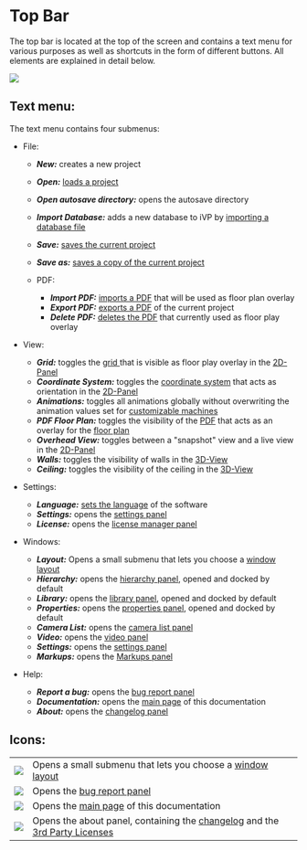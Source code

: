 # Top Bar

The top bar is located at the top of the screen and contains a text menu for various purposes as well as shortcuts in the form of different buttons. All elements are explained in detail below.

![](../../../.gitbook/assets/iVP\_UI\_top\_bar.jpg)

## Text menu:

The text menu contains four submenus:

* File:
  * _**New:**_ creates a new project
  * _**Open:**_ [loads a project](../getting-started/loading-projects.md)
  * _**Open autosave directory:**_ opens the autosave directory  
  * _**Import Database:**_ adds a new database to iVP by [importing a database file](../getting-started/loading-database.md)
  * _**Save:**_ [saves the current project](../getting-started/saving-projects.md)
  * _**Save as:**_ [saves a copy of the current project](../getting-started/saving-projects.md)
  *   PDF:

      * _**Import PDF:**_ [imports a PDF](../getting-started/importing-pdfs.md) that will be used as floor plan overlay
      * _**Export PDF:**_ [exports a PDF](../getting-started/exporting-pdfs.md) of the current project
      * _**Delete PDF:**_ [deletes the PDF](../getting-started/delete-pdfs.md) that currently used as floor play overlay


*   View:

    * _**Grid:**_ toggles the [grid ](the-grid.md)that is visible as floor play overlay in the [2D-Panel](the-2d-panel.md)
    * _**Coordinate System:**_ toggles the [coordinate system](the-grid.md) that acts as orientation in the [2D-Panel](the-2d-panel.md)
    * _**Animations:**_ toggles all animations globally without overwriting the animation values set for [customizable machines](../machines/customizable-machines.md)
    * _**PDF Floor Plan:**_ toggles the visibility of the [PDF](../getting-started/importing-pdfs.md) that acts as an overlay for the [floor plan](the-floor-plan.md)
    * _**Overhead View:**_ toggles between a "snapshot" view and a live view in the [2D-Panel](the-2d-panel.md)
    * _**Walls:**_ toggles the visibility of walls in the [3D-View](the-3d-panel.md)
    * _**Ceiling:**_ toggles the visibility of the ceiling in the [3D-View](the-3d-panel.md)
    <!-- * _**Project Info:**_ toggles the visibility of the [project info](the-floor-plan.md#the-project-info) overlay in the [2D-View](the-2d-panel.md) -->


* Settings:
  * _**Language:**_ [sets the language](../getting-started/language-options.md) of the software
  * _**Settings:**_ opens the [settings panel](settings-panel.md)
  * _**License:**_ opens the [license manager panel](license-manager-panel.md)

* Windows:
  * _**Layout:**_ Opens a small submenu that lets you choose a [window layout](layouts.md)
  * _**Hierarchy:**_ opens the [hierarchy panel](the-machine-list.md), opened and docked by default
  * _**Library:**_ opens the [library panel](machine-database-panel.md), opened and docked by default
  * _**Properties:**_ opens the [properties panel](the-info-panel.md), opened and docked by default
  * _**Camera List:**_ opens the [camera list panel](license-manager-panel.md)
  * _**Video:**_ opens the [video panel](license-manager-panel.md)
  * _**Settings:**_ opens the [settings panel](license-manager-panel.md)
  * _**Markups:**_ opens the [Markups panel](../advanced-tools/markup-tool.md)

* Help:
  * _**Report a bug:**_ opens the [bug report panel](../bug-reporting.md)
  * _**Documentation:**_ opens the [main page](../../) of this documentation
  * _**About:**_ opens the [changelog panel](changelog-panel.md)

## Icons:

|                                                                                |                                                                          |
| ------------------------------------------------------------------------------ | ------------------------------------------------------------------------ |
| ![](../../../.gitbook/assets/iVP\_menu\_bar\_layouts.jpg)                      | Opens a small submenu that lets you choose a [window layout](layouts.md) |
| ![](../../../.gitbook/assets/iVP\_menu\_error\_reporting.jpg)                  | Opens the [bug report panel](../bug-reporting.md)                        |
| ![](../../../.gitbook/assets/iVP\_menu\_bar\_help\_faq\_documentation.jpg)     | Opens the [main page](../../) of this documentation                      |
| ![](../../../.gitbook/assets/iVP\_menu\_bar\_more\_information.jpg)            | Opens the about panel, containing the [changelog](/changelog-panel.md) and the [3rd Party Licenses](../open-source-licensing.md)                        |